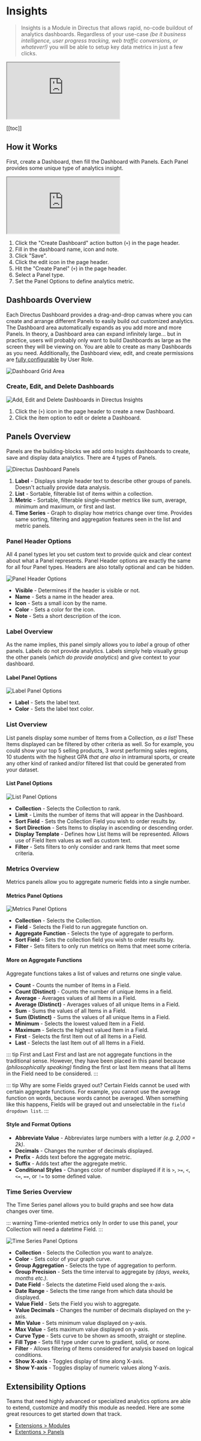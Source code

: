 # Insights

> Insights is a Module in Directus that allows rapid, no-code buildout of analytics dashboards. Regardless of your
> use-case _(be it business intelligence, user progress tracking, web traffic conversions, or whatever!)_ you will be
> able to setup key data metrics in just a few clicks.

<iframe src="https://cdn.directus.io/docs/v9/app-guide/insights/insights-dashboards-220123A.mp4"></iframe>

[[toc]]

## How it Works

First, create a Dashboard, then fill the Dashboard with Panels. Each Panel provides some unique type of analytics
insight.

<iframe src="https://cdn.directus.io/docs/v9/app-guide/insights/create-dashboard-and-panel-220123A.mp4"></iframe>

1. Click the "Create Dashboard" action button (`+`) in the page header.
2. Fill in the dashboard name, icon and note.
3. Click "Save".
4. Click the edit icon in the page header.
5. Hit the "Create Panel" (`+`) in the page header.
6. Select a Panel type.
7. Set the Panel Options to define analytics metric.

## Dashboards Overview

Each Directus Dashboard provides a drag-and-drop canvas where you can create and arrange different Panels to easily
build out customized analytics. The Dashboard area automatically expands as you add more and more Panels. In theory, a
Dashboard area can expand infinitely large... but in practice, users will probably only want to build Dashboards as
large as the screen they will be viewing on. You are able to create as many Dashboards as you need. Additionally, the
Dashboard view, edit, and create permissions are
[fully configurable](/configuration/users-roles-permissions/#configuring-permissions) by User Role.

![Dashboard Grid Area](https://cdn.directus.io/docs/v9/app-guide/insights/dashboards-grid-area-220123A.webp)

### Create, Edit, and Delete Dashboards

![Add, Edit and Delete Dashboards in Directus Insights](https://cdn.directus.io/docs/v9/app-guide/insights/add-edit-delete-dashboards-220123A.webp)

1. Click the (`+`) icon in the page header to create a new Dashboard.
2. Click the item option to edit or delete a Dashboard.

## Panels Overview

Panels are the building-blocks we add onto Insights dashboards to create, save and display data analytics. There are 4
types of Panels.

![Directus Dashboard Panels](https://cdn.directus.io/docs/v9/app-guide/insights/insights-dashboard-store-220123A.webp)

1. **Label** - Displays simple header text to describe other groups of panels. Doesn't actually provide data analysis.
2. **List** - Sortable, filterable list of items within a collection.
3. **Metric** - Sortable, filterable single-number metrics like sum, average, minimum and maximum, or first and last.
4. **Time Series** - Graph to display how metrics change over time. Provides same sorting, filtering and aggregation
   features seen in the list and metric panels.

### Panel Header Options

All 4 panel types let you set custom text to provide quick and clear context about what a Panel represents. Panel Header
options are exactly the same for all four Panel types. Headers are also totally optional and can be hidden.

![Panel Header Options](https://cdn.directus.io/docs/v9/app-guide/insights/panels-header-options-220123A.webp)

- **Visible** - Determines if the header is visible or not.
- **Name** - Sets a name in the header area.
- **Icon** - Sets a small icon by the name.
- **Color** - Sets a color for the icon.
- **Note** - Sets a short description of the icon.

### Label Overview

As the name implies, this panel simply allows you to _label_ a group of other panels. Labels do not provide analytics.
Labels simply help visually group the other panels (_which do provide analytics_) and give context to your dashboard.

#### Label Panel Options

![Label Panel Options](https://cdn.directus.io/docs/v9/app-guide/insights/panels-label-options-220123A.webp)

- **Label** - Sets the label text.
- **Color** - Sets the label text color.

### List Overview

List panels display some number of Items from a Collection, _as a list!_ These Items displayed can be filtered by other
criteria as well. So for example, you could show your top 5 selling products, 3 worst performing sales regions, 10
students with the highest GPA _that are also_ in intramural sports, or create any other kind of ranked and/or filtered
list that could be generated from your dataset.

#### List Panel Options

![List Panel Options](https://cdn.directus.io/docs/v9/app-guide/insights/panels-list-options-220123A.webp)

- **Collection** - Selects the Collection to rank.
- **Limit** - Limits the number of items that will appear in the Dashboard.
- **Sort Field** - Sets the Collection Field you wish to order results by.
- **Sort Direction** - Sets Items to display in ascending or descending order.
- **Display Template** - Defines how List Items will be represented. Allows use of Field Item values as well as custom
  text.
- **Filter** - Sets filters to only consider and rank Items that meet some criteria.

### Metrics Overview

Metrics panels allow you to aggregate numeric fields into a single number.

#### Metrics Panel Options

![Metrics Panel Options](https://cdn.directus.io/docs/v9/app-guide/insights/panels-metrics-options-220123A.webp)

- **Collection** - Selects the Collection.
- **Field** - Selects the Field to run aggregate function on.
- **Aggregate Function** - Selects the type of aggregate to perform.
- **Sort Field** - Sets the collection field you wish to order results by.
- **Filter** - Sets filters to only run metrics on Items that meet some criteria.

#### More on Aggregate Functions

Aggregate functions takes a list of values and returns one single value.

- **Count** - Counts the number of Items in a Field.
- **Count (Distinct)** - Counts the number of unique items in a field.
- **Average** - Averages values of all Items in a Field.
- **Average (Distinct)** - Averages values of all unique Items in a Field.
- **Sum** - Sums the values of all Items in a Field.
- **Sum (Distinct)** - Sums the values of all unique Items in a Field.
- **Minimum** - Selects the lowest valued Item in a Field.
- **Maximum** - Selects the highest valued Item in a Field.
- **First** - Selects the first Item out of all Items in a Field.
- **Last** - Selects the last Item out of all Items in a Field.

::: tip First and Last First and last are not aggregate functions in the traditional sense. However, they have been
placed in this panel because _(philosophically speaking)_ finding the first or last Item means that all Items in the
Field need to be considered. :::

::: tip Why are some Fields grayed out? Certain Fields cannot be used with certain aggregate functions. For example, you
cannot use the average function on words, because words cannot be averaged. When something like this happens, Fields
will be grayed out and unselectable in the `field dropdown list`. :::

#### Style and Format Options

- **Abbreviate Value** - Abbreviates large numbers with a letter _(e.g. 2,000 = 2k)_.
- **Decimals** - Changes the number of decimals displayed.
- **Prefix** - Adds text before the aggregate metric.
- **Suffix** - Adds text after the aggregate metric.
- **Conditional Styles** - Changes color of number displayed if it is `>`, `>=`, `<`, `<=`, `==`, or `!=` to some
  defined value.

### Time Series Overview

The Time Series panel allows you to build graphs and see how data changes over time.

::: warning Time-oriented metrics only In order to use this panel, your Collection will need a datetime Field. :::

![Time Series Panel Options](https://cdn.directus.io/docs/v9/app-guide/insights/panels-time-series-options-220123A.webp)

- **Collection** - Selects the Collection you want to analyze.
- **Color** - Sets color of your graph curve.
- **Group Aggregation** - Selects the type of aggregation to perform.
- **Group Precision** - Sets the time interval to aggregate by _(days, weeks, months etc.)_.
- **Date Field** - Selects the datetime Field used along the x-axis.
- **Date Range** - Selects the time range from which data should be displayed.
- **Value Field** - Sets the Field you wish to aggregate.
- **Value Decimals** - Changes the number of decimals displayed on the y-axis.
- **Min Value** - Sets minimum value displayed on y-axis.
- **Max Value** - Sets maximum value displayed on y-axis.
- **Curve Type** - Sets curve to be shown as smooth, straight or stepline.
- **Fill Type** - Sets fill type under curve to gradient, solid, or none.
- **Filter** - Allows filtering of Items considered for analysis based on logical conditions.
- **Show X-axis** - Toggles display of time along X-axis.
- **Show Y-axis** - Toggles display of numeric values along Y-axis.

## Extensibility Options

Teams that need highly advanced or specialized analytics options are able to extend, customize and modify this module as
needed. Here are some great resources to get started down that track.

- [Extensions > Modules](/extensions/modules)
- [Extentions > Panels](/extensions/panels)
